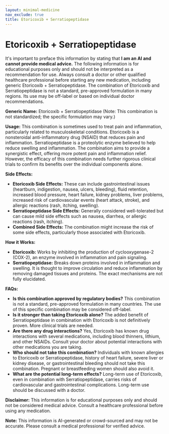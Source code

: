 ```yaml
---
layout: minimal-medicine
nav_exclude: true
title: Etoricoxib + Serratiopeptidase
---
```


# Etoricoxib + Serratiopeptidase

It's important to preface this information by stating that **I am an AI and cannot provide medical advice.** The following information is for educational purposes only and should not be interpreted as a recommendation for use.  Always consult a doctor or other qualified healthcare professional before starting any new medication, including generic Etoricoxib + Serratiopeptidase.  The combination of Etoricoxib and Serratiopeptidase is not a standard, pre-approved formulation in many regions.  Its use may be off-label or based on individual doctor recommendations.

**Generic Name:** Etoricoxib + Serratiopeptidase (Note:  This combination is not standardized; the specific formulation may vary.)

**Usage:**  This combination is sometimes used to treat pain and inflammation, particularly related to musculoskeletal conditions. Etoricoxib is a nonsteroidal anti-inflammatory drug (NSAID) that reduces pain and inflammation. Serratiopeptidase is a proteolytic enzyme believed to help reduce swelling and inflammation.  The combination aims to provide a synergistic effect, offering more potent pain and inflammation relief. However, the efficacy of this combination needs further rigorous clinical trials to confirm its benefits over the individual components alone.

**Side Effects:**

* **Etoricoxib Side Effects:**  These can include gastrointestinal issues (heartburn, indigestion, nausea, ulcers, bleeding), fluid retention, increased blood pressure, heart failure, kidney problems, liver problems, increased risk of cardiovascular events (heart attack, stroke), and allergic reactions (rash, itching, swelling).
* **Serratiopeptidase Side Effects:**  Generally considered well-tolerated but can cause mild side effects such as nausea, diarrhea, or allergic reactions (rash, itching).
* **Combined Side Effects:**  The combination might increase the risk of some side effects, particularly those associated with Etoricoxib.

**How it Works:**

* **Etoricoxib:**  Works by inhibiting the production of cyclooxygenase-2 (COX-2), an enzyme involved in inflammation and pain signaling.
* **Serratiopeptidase:**  Breaks down proteins involved in inflammation and swelling.  It is thought to improve circulation and reduce inflammation by removing damaged tissues and proteins.  The exact mechanisms are not fully elucidated.

**FAQs:**

* **Is this combination approved by regulatory bodies?**  This combination is not a standard, pre-approved formulation in many countries.  The use of this specific combination may be considered off-label.
* **Is it stronger than taking Etoricoxib alone?**  The added benefit of Serratiopeptidase in combination with Etoricoxib is not definitively proven.  More clinical trials are needed.
* **Are there any drug interactions?**  Yes, Etoricoxib has known drug interactions with several medications, including blood thinners, lithium, and other NSAIDs.  Consult your doctor about potential interactions with other medications you are taking.
* **Who should not take this combination?**  Individuals with known allergies to Etoricoxib or Serratiopeptidase, history of heart failure, severe liver or kidney disease, or gastrointestinal bleeding should not take this combination. Pregnant or breastfeeding women should also avoid it.
* **What are the potential long-term effects?**  Long-term use of Etoricoxib, even in combination with Serratiopeptidase, carries risks of cardiovascular and gastrointestinal complications.  Long-term use should be discussed with a doctor.


**Disclaimer:** This information is for educational purposes only and should not be considered medical advice.  Consult a healthcare professional before using any medication.


**Note:** This information is AI-generated or crowd-sourced and may not be accurate. Please consult a medical professional for verified advice.